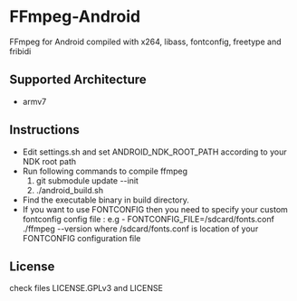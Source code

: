 FFmpeg-Android
==============

FFmpeg for Android compiled with x264, libass, fontconfig, freetype and fribidi

Supported Architecture
----
* armv7

Instructions
----
* Edit settings.sh and set ANDROID_NDK_ROOT_PATH according to your NDK root path
* Run following commands to compile ffmpeg
  1. git submodule update --init
  2. ./android_build.sh
* Find the executable binary in build directory.
* If you want to use FONTCONFIG then you need to specify your custom fontconfig config file :
  e.g - FONTCONFIG_FILE=/sdcard/fonts.conf ./ffmpeg --version
  where /sdcard/fonts.conf is location of your FONTCONFIG configuration file

License
----
  check files LICENSE.GPLv3 and LICENSE
  
